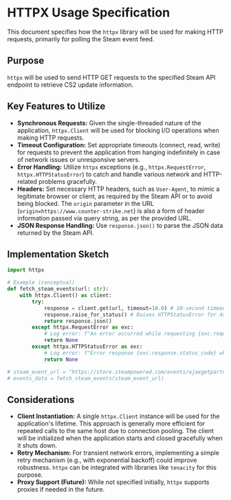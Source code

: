 # HTTPX Usage Specification

This document specifies how the `httpx` library will be used for making HTTP requests, primarily for polling the Steam event feed.

## Purpose

`httpx` will be used to send HTTP GET requests to the specified Steam API endpoint to retrieve CS2 update information.

## Key Features to Utilize

*   **Synchronous Requests:** Given the single-threaded nature of the application, `httpx.Client` will be used for blocking I/O operations when making HTTP requests.
*   **Timeout Configuration:** Set appropriate timeouts (connect, read, write) for requests to prevent the application from hanging indefinitely in case of network issues or unresponsive servers.
*   **Error Handling:** Utilize `httpx` exceptions (e.g., `httpx.RequestError`, `httpx.HTTPStatusError`) to catch and handle various network and HTTP-related problems gracefully.
*   **Headers:** Set necessary HTTP headers, such as `User-Agent`, to mimic a legitimate browser or client, as required by the Steam API or to avoid being blocked.
The `origin` parameter in the URL (`origin=https://www.counter-strike.net`) is also a form of header information passed via query string, as per the provided URL.
*   **JSON Response Handling:** Use `response.json()` to parse the JSON data returned by the Steam API.

## Implementation Sketch

```python
import httpx

# Example (conceptual)
def fetch_steam_events(url: str):
    with httpx.Client() as client:
        try:
            response = client.get(url, timeout=10.0) # 10-second timeout
            response.raise_for_status() # Raises HTTPStatusError for 4xx/5xx responses
            return response.json()
        except httpx.RequestError as exc:
            # Log error: f"An error occurred while requesting {exc.request.url!r}."
            return None
        except httpx.HTTPStatusError as exc:
            # Log error: f"Error response {exc.response.status_code} while requesting {exc.request.url!r}."
            return None

# steam_event_url = "https://store.steampowered.com/events/ajaxgetpartnereventspageable/..."
# events_data = fetch_steam_events(steam_event_url)
```

## Considerations

*   **Client Instantiation:** A single `httpx.Client` instance will be used for the application's lifetime. This approach is generally more efficient for repeated calls to the same host due to connection pooling. The client will be initialized when the application starts and closed gracefully when it shuts down.
*   **Retry Mechanism:** For transient network errors, implementing a simple retry mechanism (e.g., with exponential backoff) could improve robustness. `httpx` can be integrated with libraries like `tenacity` for this purpose.
*   **Proxy Support (Future):** While not specified initially, `httpx` supports proxies if needed in the future. 